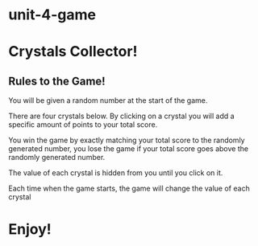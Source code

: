 # unit-4-game

<h1>Crystals Collector!</h1>

<h2>Rules to the Game!</h2>

<p>You will be given a random number at the start of the game.</p>
<p>There are four crystals below. By clicking on a crystal you will add a specific amount of points to your total score.</p>
<p>You win the game by exactly matching your total score to the randomly generated number, you lose the game if your total score goes above the randomly generated number.</p>
<p>The value of each crystal is hidden from you until you click on it.</p>
<p>Each time when the game starts, the game will change the value of each crystal </p>

<h1>Enjoy!</h1>